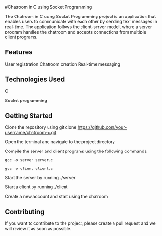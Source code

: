 
#Chatroom in C using Socket Programming

The Chatroom in C using Socket Programming project is an application that enables users to communicate with each other by sending text messages in real-time. The application follows the client-server model, where a server program handles the chatroom and accepts connections from multiple client programs.

## Features

User registration
Chatroom creation
Real-time messaging


## Technologies Used

C

Socket programming

## Getting Started

Clone the repository using git clone https://github.com/your-username/chatroom-c.git

Open the terminal and navigate to the project directory

Compile the server and client programs using the following commands:

`gcc -o server server.c`

`gcc -o client client.c`

Start the server by running ./server

Start a client by running ./client <ip-address-of-server>

Create a new account and start using the chatroom

## Contributing
If you want to contribute to the project, please create a pull request and we will review it as soon as possible.
